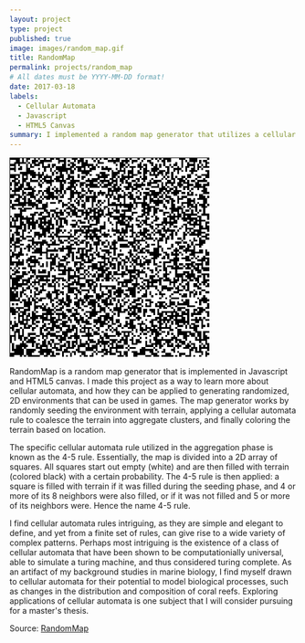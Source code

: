 ```yaml
---
layout: project
type: project
published: true
image: images/random_map.gif
title: RandomMap
permalink: projects/random_map
# All dates must be YYYY-MM-DD format!
date: 2017-03-18
labels:
  - Cellular Automata
  - Javascript
  - HTML5 Canvas
summary: I implemented a random map generator that utilizes a cellular automata rule to generate a random terrain.
---
```


<img class="ui medium right floated rounded image" src="../images/random_map.gif">

RandomMap is a random map generator that is implemented in Javascript and HTML5 canvas. I made this project as a way to learn more about cellular automata, and how they can be applied to generating randomized, 2D environments that can be used in games. The map generator works by randomly seeding the environment with terrain, applying a cellular automata rule to coalesce the terrain into aggregate clusters, and finally coloring the terrain based on location.

The specific cellular automata rule utilized in the aggregation phase is known as the 4-5 rule. Essentially, the map is divided into a 2D array of squares. All squares start out empty (white) and are then filled with terrain (colored black) with a certain probability. The 4-5 rule is then applied: a square is filled with terrain if it was filled during the seeding phase, and 4 or more of its 8 neighbors were also filled, or if it was not filled and 5 or more of its neighbors were. Hence the name 4-5 rule.

I find cellular automata rules intriguing, as they are simple and elegant to define, and yet from a finite set of rules, can give rise to a wide variety of complex patterns. Perhaps most intriguing is the existence of a class of cellular automata that have been shown to be computationially universal, able to simulate a turing machine, and thus considered turing complete. As an artifact of my background studies in marine biology, I find myself drawn to cellular automata for their potential to model biological processes, such as changes in the distribution and composition of coral reefs. Exploring applications of cellular automata is one subject that I will consider pursuing for a master's thesis.

Source: <a href="https://github.com/btwooton/RandomMap"><i class="large github icon"></i>RandomMap</a>
